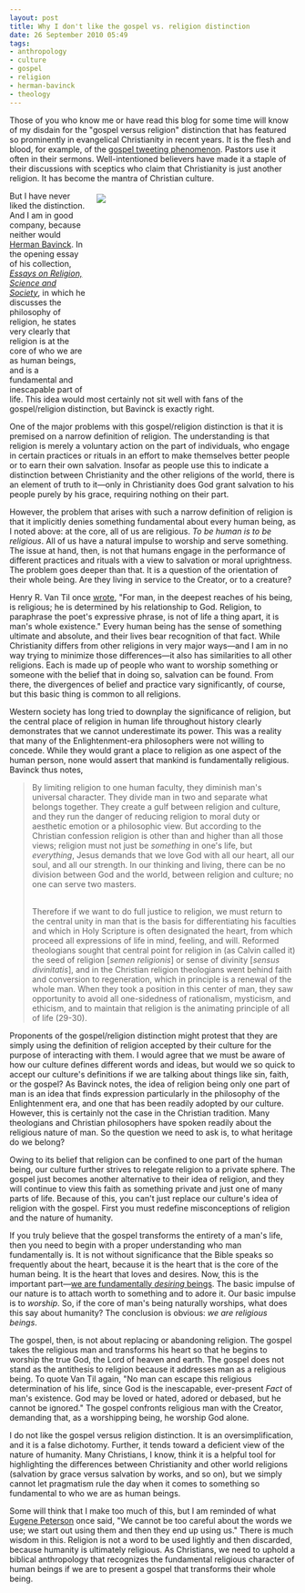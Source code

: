```yaml
---
layout: post
title: Why I don't like the gospel vs. religion distinction
date: 26 September 2010 05:49
tags:
- anthropology
- culture
- gospel
- religion
- herman-bavinck
- theology
---
```

<p>Those of you who know me or have read this blog for some time will know of my disdain for the "gospel versus religion" distinction that has featured so prominently in evangelical Christianity in recent years. It is the flesh and blood, for example, of the <a href="http://blog.jakebelder.com/post/tweeting-the-gospel">gospel tweeting phenomenon</a>. Pastors use it often in their sermons. Well-intentioned believers have made it a staple of their discussions with sceptics who claim that Christianity is just another religion. It has become the mantra of Christian culture.</p>
<div style="float: right; margin: 5px 1px 0px 20px; width: 350px; height: 350px;"><img src="https://dl.dropbox.com/u/3897986/Jake%20Blog%20Images/religion_tshirt.jpg" /></div>
<p>But I have never liked the distinction. And I am in good company, because neither would <a href="http://hermanbavinck.org/biography/">Herman Bavinck</a>. In the opening essay of his collection, <a href="http://www.amazon.com/Essays-Religion-Science-Society-John/dp/0801032415/ref=sr_1_1?s=gateway&amp;ie=UTF8&amp;qid=1285450787&amp;sr=8-1"><em>Essays on Religion, Science and Society</em></a>, in which he discusses the philosophy of religion, he states very clearly that religion is at the core of who we are as human beings, and is a fundamental and inescapable part of life. This idea would most certainly not sit well with fans of the gospel/religion distinction, but Bavinck is exactly right.</p>
<p>One of the major problems with this gospel/religion distinction is that it is premised on a narrow definition of religion. The understanding is that religion is merely a voluntary action on the part of individuals, who engage in certain practices or rituals in an effort to make themselves better people or to earn their own salvation. Insofar as people use this to indicate a distinction between Christianity and the other religions of the world, there is an element of truth to it&mdash;only in Christianity does God grant salvation to his people purely by his grace, requiring nothing on their part.</p>
<p>However, the problem that arises with such a narrow definition of religion is that it implicitly denies something fundamental about every human being, as I noted above: at the core, all of us are religious. <em>To be human is to be religious</em>. All of us have a natural impulse to worship and serve something. The issue at hand, then, is not that humans engage in the performance of  different practices and rituals with a view to salvation or moral  uprightness. The problem goes deeper than that. It is a question of the  orientation of their whole being. Are they living in service to the  Creator, or to a creature?</p>
<p>Henry R. Van Til once <a href="http://www.contra-mundum.org/books/Concept.pdf">wrote</a>, "For man, in the deepest reaches of  his being, is religious; he is determined by his relationship to God.  Religion, to paraphrase the poet's expressive phrase, is not of life a  thing apart, it is man's whole existence." Every human being has the sense of something ultimate and absolute, and their lives bear recognition of that fact. While Christianity differs from other religions in very major ways&mdash;and I am in no way trying to minimize those differences&mdash;it also has similarities to all other religions. Each is made up of people who want to worship something or someone with the belief that in doing so, salvation can be found. From there, the divergences of belief and practice vary significantly, of course, but this basic thing is common to all religions.</p>
<p>Western society has long tried to downplay the significance of religion, but the central place of religion in human life throughout history clearly demonstrates that we cannot underestimate its power. This was a reality that many of the Enlightenment-era philosophers were not willing to concede. While they would grant a place to religion as one aspect of the human person, none would assert that mankind is fundamentally religious. Bavinck thus notes,</p>
<blockquote>
By limiting religion to one human faculty, they diminish man's universal character. They divide man in two and separate what belongs together. They create a gulf between religion and culture, and they run the danger of reducing religion to moral duty or aesthetic emotion or a philosophic view. But according to the Christian confession religion is other than and higher than all those views; religion must not just be <em>something</em> in one's life, but <em>everything</em>, Jesus demands that we love God with all our heart, all our soul, and all our strength. In our thinking and living, there can be no division between God and the world, between religion and culture; no one can serve two masters.<br><br>

Therefore if we want to do full justice to religion, we must return to the central unity in man that is the basis for differentiating his faculties and which in Holy Scripture is often designated the heart, from which proceed all expressions of life in mind, feeling, and will. Reformed theologians sought that central point for religion in (as Calvin called it) the seed of religion [<em>semen religionis</em>] or sense of divinity [<em>sensus divinitatis</em>], and in the Christian religion theologians went behind faith and conversion to regeneration, which in principle is a renewal of the whole man. When they took a position in this center of man, they saw opportunity to avoid all one-sidedness of rationalism, mysticism, and ethicism, and to maintain that religion is the animating principle of all of life (29-30).
</blockquote>
<p>Proponents of the gospel/religion distinction might protest that they are simply using the definition of religion accepted by their culture for the purpose of interacting with them. I would agree that we must be aware of how our culture defines different words and ideas, but would we so quick to accept our culture's definitions if we are talking about things like sin, faith, or the gospel? As Bavinck notes, the idea of religion being only one part of man is an idea that finds expression particularly in the philosophy of the Enlightenment era, and one that has been readily adopted by our culture. However, this is certainly not the case in the Christian tradition. Many theologians and Christian philosophers have spoken readily about the religious nature of man. So the question we need to ask is, to what heritage do we belong?</p>
<p>Owing to its belief that religion can be confined to one part of the human being, our culture further strives to relegate religion to a private sphere. The gospel just becomes another alternative to their idea of religion, and they will continue to view this faith as something private and just one of many parts of life. Because of this, you can't just replace our culture's idea of religion with the gospel. First you must redefine misconceptions of religion and the nature of humanity.</p>
<p>If you truly believe that the gospel transforms the entirety of a man's life, then you need to begin with a proper understanding who man fundamentally is. It is not without significance that the Bible speaks so frequently about the heart, because it is the heart that is the core of the human being. It is the heart that loves and desires. Now, this is the important part&mdash;<a href="http://blog.jakebelder.com/post/jamie-smith-discusses-his-book-desiring-the-kingdom">we are fundamentally <em>desiring </em>beings</a>. The basic impulse of our nature is to attach worth to something and to adore it. Our basic impulse is to <em>worship</em>. So, if the core of man's being naturally worships, what does this say about humanity? The conclusion is obvious: <em>we are religious beings</em>.</p>
<p>The gospel, then, is not about replacing or abandoning religion. The gospel takes the religious man and transforms his heart so that he begins to worship the true God, the Lord of heaven and earth. The gospel does not stand as the antithesis to religion because it addresses man as a religious being. To quote Van Til again, "No man can escape this religious determination of his life, since God is the inescapable, ever-present <em>Fact</em> of man's existence. God may be loved or hated, adored or debased, but he cannot be ignored." The gospel confronts religious man with the Creator, demanding that, as a worshipping being, he worship God alone.</p>
<p>I do not like the gospel versus religion distinction. It is an oversimplification, and it is a false dichotomy. Further, it tends toward a deficient view of the nature of humanity. Many Christians, I know, think it is a helpful tool for highlighting the differences between Christianity and other world religions (salvation by grace versus salvation by works, and so on), but we simply cannot let pragmatism rule the day when it comes to something so fundamental to who we are as human beings.</p>
Some will think that I make too much of this, but I am reminded of what <a href="http://en.wikipedia.org/wiki/Eugene_Peterson">Eugene Peterson</a> once said, "We cannot be too careful about the words we use; we start out using them and then they end up using us." There is much wisdom in this. Religion is not a word to be used lightly and then discarded, because humanity is ultimately religious. As Christians, we need to uphold a biblical anthropology that recognizes the fundamental religious character of human beings if we are to present a gospel that transforms their whole being.
